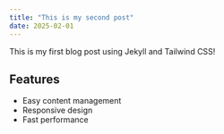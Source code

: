 ```yaml
---
title: "This is my second post"
date: 2025-02-01
---
```


This is my first blog post using Jekyll and Tailwind CSS!

## Features
- Easy content management
- Responsive design
- Fast performance